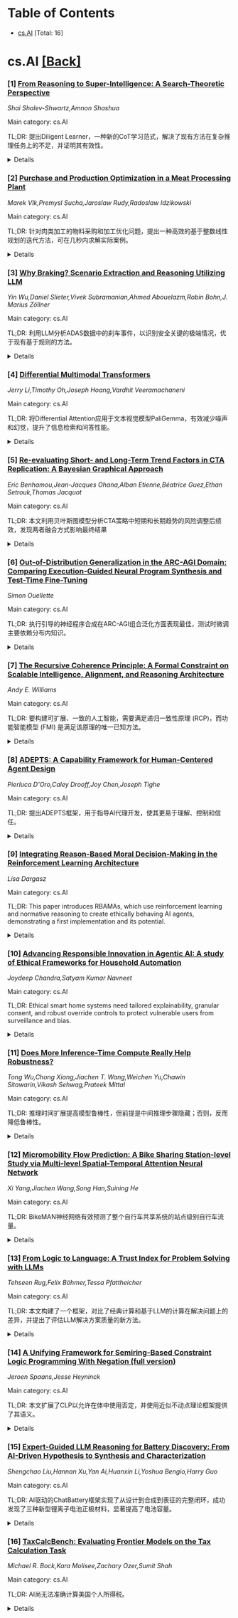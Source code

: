<div id=toc></div>

# Table of Contents

- [cs.AI](#cs.AI) [Total: 16]


<div id='cs.AI'></div>

# cs.AI [[Back]](#toc)

### [1] [From Reasoning to Super-Intelligence: A Search-Theoretic Perspective](https://arxiv.org/abs/2507.15865)
*Shai Shalev-Shwartz,Amnon Shashua*

Main category: cs.AI

TL;DR: 提出Diligent Learner，一种新的CoT学习范式，解决了现有方法在复杂推理任务上的不足，并证明其有效性。


<details>
  <summary>Details</summary>
Motivation: 现有的CoT学习方法（如SFT、RL、ToT和MCTS）在复杂的推理任务上常常失败，主要障碍包括分布漂移、缺乏嵌入式搜索和指数推理成本。

Method: 提出了一种新的学习范式Diligent Learner，它将推理建模为由验证器引导的深度优先搜索，并在失败时支持回溯。

Result: 证明Diligent Learner可以在两个温和且现实的假设下有效地从CoT数据中学习，而现有方法却无法做到。

Conclusion: Diligent Learner，一种新的学习范式，通过验证器引导的深度优先搜索对推理建模，并在失败时支持回溯，可以有效地从CoT数据中学习，而现有方法却无法做到。

Abstract: Chain-of-Thought (CoT) reasoning has emerged as a powerful tool for enhancing
the problem-solving capabilities of large language models (LLMs). However, the
theoretical foundations of learning from CoT data remain underdeveloped, and
existing approaches -- such as Supervised Fine-Tuning (SFT), Reinforcement
Learning (RL), Tree-of-Thoughts (ToT), and Monte Carlo Tree Search (MCTS) --
often fail on complex reasoning tasks. In this work, we identify core obstacles
that hinder effective CoT learning, including distribution drift, lack of
embedded search, and exponential inference costs. We introduce the Diligent
Learner, a new learning paradigm that explicitly models reasoning as a
depth-first search guided by a validator and supports backtracking upon
failure. Under two mild and realistic assumptions, we prove that the Diligent
Learner can efficiently learn from CoT data while existing methods fail to do
so. This framework offers a path toward building scalable and reliable
reasoning systems trained on naturally occurring, incomplete data -- paving the
way for the development of Large Reasoning Models (LRMs) with robust,
interpretable problem-solving abilities.

</details>


### [2] [Purchase and Production Optimization in a Meat Processing Plant](https://arxiv.org/abs/2507.15866)
*Marek Vlk,Premysl Sucha,Jaroslaw Rudy,Radoslaw Idzikowski*

Main category: cs.AI

TL;DR: 针对肉类加工的物料采购和加工优化问题，提出一种高效的基于整数线性规划的迭代方法，可在几秒内求解实际案例。


<details>
  <summary>Details</summary>
Motivation: 提高肉类加工行业的生产效率和盈利能力，解决物料采购和加工过程中的优化问题。

Method: 基于整数线性规划的迭代方法

Result: 该方法能够在几秒钟内为所有考虑的用例找到最优解，并有效缓解数值问题。

Conclusion: 本文针对肉类加工公司中物料采购和加工的优化问题提出了一种基于整数线性规划的迭代方法，该方法能够有效解决实际案例，并在几秒钟内找到最优解。

Abstract: The food production industry, especially the meat production sector, faces
many challenges that have even escalated due to the recent outbreak of the
energy crisis in the European Union. Therefore, efficient use of input
materials is an essential aspect affecting the profit of such companies. This
paper addresses an optimization problem concerning the purchase and subsequent
material processing we solved for a meat processing company. Unlike the
majority of existing papers, we do not concentrate on how this problem concerns
supply chain management, but we focus purely on the production stage. The
problem involves the concept of alternative ways of material processing, stock
of material with different expiration dates, and extra constraints widely
neglected in the current literature, namely, the minimum order quantity and the
minimum percentage in alternatives. We prove that each of these two constraints
makes the problem \mbox{$\mathcal{NP}$-hard}, and hence we design a simple
iterative approach based on integer linear programming that allows us to solve
real-life instances even using an open-source integer linear programming
solver. Another advantage of this approach is that it mitigates numerical
issues, caused by the extensive range of data values, we experienced with a
commercial solver. The results obtained using real data from the meat
processing company showed that our algorithm can find the optimum solution in a
few seconds for all considered use cases.

</details>


### [3] [Why Braking? Scenario Extraction and Reasoning Utilizing LLM](https://arxiv.org/abs/2507.15874)
*Yin Wu,Daniel Slieter,Vivek Subramanian,Ahmed Abouelazm,Robin Bohn,J. Marius Zöllner*

Main category: cs.AI

TL;DR: 利用LLM分析ADAS数据中的刹车事件，以识别安全关键的极端情况，优于现有基于规则的方法。


<details>
  <summary>Details</summary>
Motivation: 现有方法主要依赖基于规则的启发式方法，在复杂的城市环境中缺乏泛化能力，因此本文提出利用LLM解决此问题。

Method: 该方法桥接了低级数值信号和自然语言描述之间的差距，使LLM能够解释和分类驾驶场景，并提出了一种双路径场景检索方法，支持基于类别的已知场景搜索和基于嵌入的未知场景检索。

Result: 实验结果表明，该方法优于基于规则的基线方法，并且能够很好地泛化到OOD场景。

Conclusion: 该论文提出了一种利用大型语言模型 (LLM) 进行场景理解和推理的新型框架，用于识别和理解自动驾驶辅助系统 (ADAS) 数据中安全关键的极端情况，该方法优于基于规则的基线方法，并且能够很好地泛化到未知场景。

Abstract: The growing number of ADAS-equipped vehicles has led to a dramatic increase
in driving data, yet most of them capture routine driving behavior. Identifying
and understanding safety-critical corner cases within this vast dataset remains
a significant challenge. Braking events are particularly indicative of
potentially hazardous situations, motivating the central question of our
research: Why does a vehicle brake? Existing approaches primarily rely on
rule-based heuristics to retrieve target scenarios using predefined condition
filters. While effective in simple environments such as highways, these methods
lack generalization in complex urban settings. In this paper, we propose a
novel framework that leverages Large Language Model (LLM) for scenario
understanding and reasoning. Our method bridges the gap between low-level
numerical signals and natural language descriptions, enabling LLM to interpret
and classify driving scenarios. We propose a dual-path scenario retrieval that
supports both category-based search for known scenarios and embedding-based
retrieval for unknown Out-of-Distribution (OOD) scenarios. To facilitate
evaluation, we curate scenario annotations on the Argoverse 2 Sensor Dataset.
Experimental results show that our method outperforms rule-based baselines and
generalizes well to OOD scenarios.

</details>


### [4] [Differential Multimodal Transformers](https://arxiv.org/abs/2507.15875)
*Jerry Li,Timothy Oh,Joseph Hoang,Vardhit Veeramachaneni*

Main category: cs.AI

TL;DR: 将Differential Attention应用于文本视觉模型PaliGemma，有效减少噪声和幻觉，提升了信息检索和问答性能。


<details>
  <summary>Details</summary>
Motivation: 小语言模型的上下文窗口有限，结合视觉等多模态信息会加剧这个问题，Transformer注意力机制容易关注无关上下文。

Method: 微调PaliGemma 3B模型，使用LoRA并结合Differential Attention机制，实验不同的参数设置和配置。

Result: 实验证明Differential Attention可以增强噪声信息检索和问答能力。

Conclusion: Differential Attention机制可以有效应用于文本视觉模型PaliGemma，以减轻噪声信息检索和减少幻觉。

Abstract: Small language models have gained significant popularity due to their
efficiency and growing capabilities. However, incorporating additional
modalities, such as vision, can exacerbate the challenge of limited context
windows by introducing noise. Recent studies have highlighted that Transformer
attention mechanisms often disproportionately focus on irrelevant contexts. In
this work, we extend the Differential Attention mechanism, originally designed
for text-only models, to the text-vision model PaliGemma. Our aim is to
evaluate its ability to mitigate noisy information retrieval and reduce
hallucinations. To this end, we fine-tuned the PaliGemma 3B model using LoRA,
incorporating Differential Attention, and experimented with various parameter
settings and configurations. We demonstrate that Differential Attention can be
adapted and integrated into the fine-tuning of existing models to enhance noisy
information retrieval and question-answering capabilities.

</details>


### [5] [Re-evaluating Short- and Long-Term Trend Factors in CTA Replication: A Bayesian Graphical Approach](https://arxiv.org/abs/2507.15876)
*Eric Benhamou,Jean-Jacques Ohana,Alban Etienne,Béatrice Guez,Ethan Setrouk,Thomas Jacquot*

Main category: cs.AI

TL;DR: 本文利用贝叶斯图模型分析CTA策略中短期和长期趋势的风险调整后绩效，发现两者融合方式影响最终结果


<details>
  <summary>Details</summary>
Motivation: 探讨短期和长期趋势系统在CTA策略中的相对优劣势及相互作用，尚存在争议。

Method: 使用贝叶斯图模型动态分解CTA收益为短期趋势、长期趋势和市场Beta因素。

Result: 不同时间范围趋势的融合会影响策略的风险调整后绩效。

Conclusion: 本文通过贝叶斯图模型动态分解CTA收益，探讨了短期和长期趋势系统在风险调整后的绩效中的相对优劣势及相互作用，结果表明不同时间范围趋势的融合会影响策略的风险调整后绩效。

Abstract: Commodity Trading Advisors (CTAs) have historically relied on trend-following
rules that operate on vastly different horizons from long-term breakouts that
capture major directional moves to short-term momentum signals that thrive in
fast-moving markets. Despite a large body of work on trend following, the
relative merits and interactions of short-versus long-term trend systems remain
controversial. This paper adds to the debate by (i) dynamically decomposing CTA
returns into short-term trend, long-term trend and market beta factors using a
Bayesian graphical model, and (ii) showing how the blend of horizons shapes the
strategy's risk-adjusted performance.

</details>


### [6] [Out-of-Distribution Generalization in the ARC-AGI Domain: Comparing Execution-Guided Neural Program Synthesis and Test-Time Fine-Tuning](https://arxiv.org/abs/2507.15877)
*Simon Ouellette*

Main category: cs.AI

TL;DR: 执行引导的神经程序合成在ARC-AGI组合泛化方面表现最佳，测试时微调主要依赖分布内知识。


<details>
  <summary>Details</summary>
Motivation: 研究在ARC-AGI开放式问题领域中，模型的分布外泛化能力。

Method: 受控组合泛化实验，比较神经程序合成和测试时微调方法。

Result: 执行引导的神经程序合成优于其他算法；测试时微调主要利用分布内知识。

Conclusion: 执行引导的神经程序合成在组合新颖解决方案的能力方面优于所有参考算法。测试时微调在ARC-AGI上的成功主要在于引出LLM原本无法直接依赖的分布内知识。

Abstract: We run a controlled compositional generalization experiment in the ARC-AGI
domain: an open-world problem domain in which the ability to generalize
out-of-distribution is, by design, an essential characteristic for success. We
compare neural program synthesis and test-time fine-tuning approaches on this
experiment. We find that execution-guided neural program synthesis outperforms
all reference algorithms in its ability to compose novel solutions. Our
empirical findings also suggest that the success of TTFT on ARC-AGI lies mainly
in eliciting in-distribution knowledge that the LLM otherwise fails to rely on
directly.

</details>


### [7] [The Recursive Coherence Principle: A Formal Constraint on Scalable Intelligence, Alignment, and Reasoning Architecture](https://arxiv.org/abs/2507.15880)
*Andy E. Williams*

Main category: cs.AI

TL;DR: 要构建可扩展、一致的人工智能，需要满足递归一致性原理 (RCP)，而功能智能模型 (FMI) 是满足该原理的唯一已知方法。


<details>
  <summary>Details</summary>
Motivation: 解决人工智能系统在扩展性、一致性和对齐性方面的问题。

Method: 形式化定义了递归一致性原理 (RCP) 和功能智能模型 (FMI)，并证明了任何缺乏 FMI 的系统都会随着规模的扩大而出现递归一致性崩溃。

Result: 提出了递归一致性原理 (RCP) 和功能智能模型 (FMI)，为构建安全、可泛化、鲁棒一致的人工智能提供了途径。

Conclusion: 递归一致性原理 (RCP) 是构建可扩展、一致人工智能系统的基础约束，缺乏RCP会导致错位、幻觉和不稳定等问题。功能智能模型 (FMI) 是唯一已知的能够满足RCP的算子。

Abstract: Intelligence-biological, artificial, or collective-requires structural
coherence across recursive reasoning processes to scale effectively. As complex
systems grow, coherence becomes fragile unless a higher-order structure ensures
semantic consistency. This paper introduces the Recursive Coherence Principle
(RCP): a foundational constraint stating that for any reasoning system of order
N, composed of systems operating over conceptual spaces of order N-1, semantic
coherence is preserved only by a recursively evaluable generalization operator
that spans and aligns those lower-order conceptual spaces. Crucially, this
coherence enables structural alignment. Without recursive coherence, no system
can reliably preserve goals, meanings, or reasoning consistency at scale. We
formally define the Functional Model of Intelligence (FMI) as the only known
operator capable of satisfying the RCP at any scale. The FMI is a minimal,
composable architecture with internal functions (evaluation, modeling,
adaptation, stability, decomposition, bridging) and external functions
(storage, recall, System 1 and System 2 reasoning) vital for preserving
semantic structure across inference and coordination layers. We prove that any
system lacking the FMI will experience recursive coherence breakdown as it
scales, arguing that common AI issues like misalignment, hallucination, and
instability are symptoms of this structural coherence loss. Unlike other
foundational principles, RCP uniquely captures the internal, recursive dynamics
needed for coherent, alignable intelligence, modeling semantic coherence under
recursion. This work significantly impacts AI alignment, advocating a shift
from behavioral constraints to structural coherence, and offers a pathway for
safely generalizable, robustly coherent AI at scale.

</details>


### [8] [ADEPTS: A Capability Framework for Human-Centered Agent Design](https://arxiv.org/abs/2507.15885)
*Pierluca D'Oro,Caley Drooff,Joy Chen,Joseph Tighe*

Main category: cs.AI

TL;DR: 提出ADEPTS框架，用于指导AI代理开发，使其更易于理解、控制和信任。


<details>
  <summary>Details</summary>
Motivation: 当前关于以人为中心的人工智能代理开发的指导分散且缺乏统一的用户视角。

Method: 提出了一种名为ADEPTS的能力框架。

Result: 提出了一个名为ADEPTS的能力框架，以帮助开发人员构建更易理解、可控和值得信赖的AI代理。

Conclusion: 介绍了ADEPTS，一个定义核心用户能力的框架，为人工智能代理的开发提供统一指导，弥合了技术和体验开发之间的差距。

Abstract: Large language models have paved the way to powerful and flexible AI agents,
assisting humans by increasingly integrating into their daily life. This
flexibility, potential, and growing adoption demands a holistic and
cross-disciplinary approach to developing, monitoring and discussing the
capabilities required for agent-driven user experiences. However, current
guidance on human-centered AI agent development is scattered: UX heuristics
focus on interface behaviors, engineering taxonomies describe internal
pipelines, and ethics checklists address high-level governance. There is no
concise, user-facing vocabulary that tells teams what an agent should
fundamentally be able to do. We introduce ADEPTS, a capability framework
defining a set of core user-facing capabilities to provide unified guidance
around the development of AI agents. ADEPTS is based on six principles for
human-centered agent design, that express the minimal, user-facing capabilities
an AI agent should demonstrate to be understandable, controllable and
trustworthy in everyday use. ADEPTS complements existing frameworks and
taxonomies; differently from them, it sits at the interface between technical
and experience development. By presenting ADEPTS, we aim to condense complex
AI-UX requirements into a compact framework that is actionable guidance for AI
researchers, designers, engineers, and policy reviewers alike. We believe
ADEPTS has the potential of accelerating the improvement of user-relevant agent
capabilities, of easing the design of experiences that take advantage of those
capabilities, and of providing a shared language to track and discuss progress
around the development of AI agents.

</details>


### [9] [Integrating Reason-Based Moral Decision-Making in the Reinforcement Learning Architecture](https://arxiv.org/abs/2507.15895)
*Lisa Dargasz*

Main category: cs.AI

TL;DR: This paper introduces RBAMAs, which use reinforcement learning and normative reasoning to create ethically behaving AI agents, demonstrating a first implementation and its potential.


<details>
  <summary>Details</summary>
Motivation: The increasing capability of artificial autonomous agents necessitates the development of ethically behaving agents, addressing challenges at the intersection of computer science and philosophy.

Method: The study extends the reinforcement learning architecture to enable moral decision-making based on normative reasoning, using case-based feedback to learn a reason-theory for processing morally relevant propositions and deriving moral obligations.

Result: The developed RBAMA adapts its behavior to conform to moral obligations while pursuing tasks, contributing to moral justifiability, robustness, and trustworthiness.

Conclusion: This study presents a first implementation of a Reason-Based Artificial Moral Agent (RBAMA) and demonstrates its potential in initial experiments.

Abstract: Reinforcement Learning is a machine learning methodology that has
demonstrated strong performance across a variety of tasks. In particular, it
plays a central role in the development of artificial autonomous agents. As
these agents become increasingly capable, market readiness is rapidly
approaching, which means those agents, for example taking the form of humanoid
robots or autonomous cars, are poised to transition from laboratory prototypes
to autonomous operation in real-world environments. This transition raises
concerns leading to specific requirements for these systems - among them, the
requirement that they are designed to behave ethically. Crucially, research
directed toward building agents that fulfill the requirement to behave
ethically - referred to as artificial moral agents(AMAs) - has to address a
range of challenges at the intersection of computer science and philosophy.
This study explores the development of reason-based artificial moral agents
(RBAMAs). RBAMAs are build on an extension of the reinforcement learning
architecture to enable moral decision-making based on sound normative
reasoning, which is achieved by equipping the agent with the capacity to learn
a reason-theory - a theory which enables it to process morally relevant
propositions to derive moral obligations - through case-based feedback. They
are designed such that they adapt their behavior to ensure conformance to these
obligations while they pursue their designated tasks. These features contribute
to the moral justifiability of the their actions, their moral robustness, and
their moral trustworthiness, which proposes the extended architecture as a
concrete and deployable framework for the development of AMAs that fulfills key
ethical desiderata. This study presents a first implementation of an RBAMA and
demonstrates the potential of RBAMAs in initial experiments.

</details>


### [10] [Advancing Responsible Innovation in Agentic AI: A study of Ethical Frameworks for Household Automation](https://arxiv.org/abs/2507.15901)
*Joydeep Chandra,Satyam Kumar Navneet*

Main category: cs.AI

TL;DR: Ethical smart home systems need tailored explainability, granular consent, and robust override controls to protect vulnerable users from surveillance and bias.


<details>
  <summary>Details</summary>
Motivation: To provide a conceptual foundation and suggestions for developing transparent, inclusive, and trustworthy agentic AI in household automation, addressing ethical concerns for vulnerable user groups.

Method: Review of responsible innovation frameworks, human-centered design principles, governance practices, and data-driven insights (including social media analysis via NLP).

Result: Design imperatives such as tailored explainability, granular consent mechanisms, and robust override controls are highlighted, supported by participatory and inclusive methodologies.

Conclusion: This article analyzes the ethical challenges of proactive autonomous AI agents in household environments, focusing on privacy, fairness, and user control, and offers practical guidance for developing ethical smart home systems.

Abstract: The implementation of Artificial Intelligence (AI) in household environments,
especially in the form of proactive autonomous agents, brings about
possibilities of comfort and attention as well as it comes with intra or
extramural ethical challenges. This article analyzes agentic AI and its
applications, focusing on its move from reactive to proactive autonomy,
privacy, fairness and user control. We review responsible innovation
frameworks, human-centered design principles, and governance practices to
distill practical guidance for ethical smart home systems. Vulnerable user
groups such as elderly individuals, children, and neurodivergent who face
higher risks of surveillance, bias, and privacy risks were studied in detail in
context of Agentic AI. Design imperatives are highlighted such as tailored
explainability, granular consent mechanisms, and robust override controls,
supported by participatory and inclusive methodologies. It was also explored
how data-driven insights, including social media analysis via Natural Language
Processing(NLP), can inform specific user needs and ethical concerns. This
survey aims to provide both a conceptual foundation and suggestions for
developing transparent, inclusive, and trustworthy agentic AI in household
automation.

</details>


### [11] [Does More Inference-Time Compute Really Help Robustness?](https://arxiv.org/abs/2507.15974)
*Tong Wu,Chong Xiang,Jiachen T. Wang,Weichen Yu,Chawin Sitawarin,Vikash Sehwag,Prateek Mittal*

Main category: cs.AI

TL;DR: 推理时间扩展提高模型鲁棒性，但前提是中间推理步骤隐藏；否则，反而降低鲁棒性。


<details>
  <summary>Details</summary>
Motivation: 先前工作表明增加推理时间计算可以提高大型专有推理LLM的鲁棒性，本文研究小型开源模型是否也适用，并探讨了中间推理步骤可见性对模型鲁棒性的影响。

Method: 首先验证了小型开源模型也能从推理时间扩展中获益；然后，通过放宽先前工作中关于中间推理步骤隐藏的假设，揭示并验证了一个逆向缩放规律：如果中间推理步骤可访问，则增加推理时间计算会降低模型鲁棒性；最后，讨论了具有隐藏推理链的模型仍然容易受到攻击的情况。

Result: 小型开源模型同样受益于推理时间扩展；中间推理步骤可见性会降低推理时间扩展带来的鲁棒性提升；具有工具集成推理和高级推理提取攻击的模型容易受到攻击。

Conclusion: 推理时间扩展对模型鲁棒性的影响取决于对抗环境和部署环境，在安全敏感的实际应用中需要谨慎权衡。

Abstract: Recently, Zaremba et al. demonstrated that increasing inference-time
computation improves robustness in large proprietary reasoning LLMs. In this
paper, we first show that smaller-scale, open-source models (e.g., DeepSeek R1,
Qwen3, Phi-reasoning) can also benefit from inference-time scaling using a
simple budget forcing strategy. More importantly, we reveal and critically
examine an implicit assumption in prior work: intermediate reasoning steps are
hidden from adversaries. By relaxing this assumption, we identify an important
security risk, intuitively motivated and empirically verified as an inverse
scaling law: if intermediate reasoning steps become explicitly accessible,
increased inference-time computation consistently reduces model robustness.
Finally, we discuss practical scenarios where models with hidden reasoning
chains are still vulnerable to attacks, such as models with tool-integrated
reasoning and advanced reasoning extraction attacks. Our findings collectively
demonstrate that the robustness benefits of inference-time scaling depend
heavily on the adversarial setting and deployment context. We urge
practitioners to carefully weigh these subtle trade-offs before applying
inference-time scaling in security-sensitive, real-world applications.

</details>


### [12] [Micromobility Flow Prediction: A Bike Sharing Station-level Study via Multi-level Spatial-Temporal Attention Neural Network](https://arxiv.org/abs/2507.16020)
*Xi Yang,Jiachen Wang,Song Han,Suining He*

Main category: cs.AI

TL;DR: BikeMAN神经网络有效预测了整个自行车共享系统的站点级别自行车流量。


<details>
  <summary>Details</summary>
Motivation: 解决现有自行车共享系统中站点级别供需不平衡导致的维护难题，以及现有方法难以对整个系统进行准确预测的问题。

Method: 提出了一种多层时空注意力神经网络BikeMAN，该网络包含编码器和解码器，并使用注意力机制来表示自行车站点特征之间的空间相关性和自行车站点流量的时间特征。

Result: 在纽约市超过700个站点，1000万次行程的数据集上，BikeMAN网络在预测自行车站点流量方面表现出高精度。

Conclusion: BikeMAN，一个多层时空注意力神经网络，能够准确预测整个自行车共享系统中各个站点级别的自行车流量，并在纽约市超过700个站点，1000万次行程的数据集上验证了其有效性。

Abstract: Efficient use of urban micromobility resources such as bike sharing is
challenging due to the unbalanced station-level demand and supply, which causes
the maintenance of the bike sharing systems painstaking. Prior efforts have
been made on accurate prediction of bike traffics, i.e., demand/pick-up and
return/drop-off, to achieve system efficiency. However, bike station-level
traffic prediction is difficult because of the spatial-temporal complexity of
bike sharing systems. Moreover, such level of prediction over entire bike
sharing systems is also challenging due to the large number of bike stations.
To fill this gap, we propose BikeMAN, a multi-level spatio-temporal attention
neural network to predict station-level bike traffic for entire bike sharing
systems. The proposed network consists of an encoder and a decoder with an
attention mechanism representing the spatial correlation between features of
bike stations in the system and another attention mechanism describing the
temporal characteristic of bike station traffic. Through experimental study on
over 10 millions trips of bike sharing systems (> 700 stations) of New York
City, our network showed high accuracy in predicting the bike station traffic
of all stations in the city.

</details>


### [13] [From Logic to Language: A Trust Index for Problem Solving with LLMs](https://arxiv.org/abs/2507.16028)
*Tehseen Rug,Felix Böhmer,Tessa Pfattheicher*

Main category: cs.AI

TL;DR: 本文构建了一个框架，对比了经典计算和基于LLM的计算在解决问题上的差异，并提出了评估LLM解决方案质量的新方法。


<details>
  <summary>Details</summary>
Motivation: 经典计算难以处理模糊、动态和主观性强的问题，而LLM能够处理自然语言，进而解决这类问题。

Method: 定义了形式语言和自然语言可解决的问题空间，并引入了衡量LLM答案稳健性和概念多样性的指标，以及将主观评价量化的方法。

Result: 提出了一个统一框架，用于理解和对比两种范式，并定义了衡量自然语言解决方案质量的向量值信任指数 Q 和相应的统计质量维度。

Conclusion: 本文介绍了一个统一的框架来理解和对比经典计算和基于大型语言模型 (LLM) 的计算范式在解决问题上的差异，并提出了一个向量值信任指数 Q 来衡量基于自然语言的解决方案的质量。

Abstract: Classical computation, grounded in formal, logical systems, has been the
engine of technological progress for decades, excelling at problems that can be
described with unambiguous rules. This paradigm, however, leaves a vast ocean
of human problems -- those characterized by ambiguity, dynamic environments,
and subjective context -- largely untouched. The advent of Large Language
Models (LLMs) represents a fundamental shift, enabling computational systems to
engage with this previously inaccessible domain using natural language. This
paper introduces a unified framework to understand and contrast these
problem-solving paradigms. We define and delineate the problem spaces
addressable by formal languages versus natural language. While solutions to the
former problem class can be evaluated using binary quality measures, the latter
requires a much more nuanced definition of approximate solution space taking
into account the vagueness, subjectivity and ambiguity inherent to natural
language. We therefore introduce a vector-valued trust index Q, which reflects
solution quality and distinguishes the binary correctness of formal solutions
from the continuous adequacy spectrum characteristic of natural language
solutions. Within this framework, we propose two statistical quality
dimensions. Normalized bi-semantic entropy measures robustness and conceptual
diversity of LLM answers given semantic variation in problem formulations.
Emotional valence maps subjective valuation of a solution to a quantifiable
metric that can be maximized by invoking statistical measures. The concepts
introduced in this work will provide a more rigorous understanding of the
capabilities, limitations, and inherent nature of problem-solving in the age of
LLMs.

</details>


### [14] [A Unifying Framework for Semiring-Based Constraint Logic Programming With Negation (full version)](https://arxiv.org/abs/2507.16067)
*Jeroen Spaans,Jesse Heyninck*

Main category: cs.AI

TL;DR: 本文扩展了CLP以允许在体中使用否定，并使用近似不动点理论框架提供了其语义。


<details>
  <summary>Details</summary>
Motivation: 现有的CLP扩展没有研究允许在体中使用否定的子句，本文旨在扩展CLP以统一这些扩展并允许在体中使用否定。

Method: 使用近似不动点理论框架

Result: 提供了一种统一的框架，该框架捕获了现有方法并允许使用更具表达力的语言扩展它们。

Conclusion: 本文研究了允许在体中使用否定的CLP的扩展，并使用近似不动点理论框架提供了此类程序的语义，详细概述了半环属性对结果语义的影响。

Abstract: Constraint Logic Programming (CLP) is a logic programming formalism used to
solve problems requiring the consideration of constraints, like resource
allocation and automated planning and scheduling. It has previously been
extended in various directions, for example to support fuzzy constraint
satisfaction, uncertainty, or negation, with different notions of semiring
being used as a unifying abstraction for these generalizations. None of these
extensions have studied clauses with negation allowed in the body. We
investigate an extension of CLP which unifies many of these extensions and
allows negation in the body. We provide semantics for such programs, using the
framework of approximation fixpoint theory, and give a detailed overview of the
impacts of properties of the semirings on the resulting semantics. As such, we
provide a unifying framework that captures existing approaches and allows
extending them with a more expressive language.

</details>


### [15] [Expert-Guided LLM Reasoning for Battery Discovery: From AI-Driven Hypothesis to Synthesis and Characterization](https://arxiv.org/abs/2507.16110)
*Shengchao Liu,Hannan Xu,Yan Ai,Huanxin Li,Yoshua Bengio,Harry Guo*

Main category: cs.AI

TL;DR: AI驱动的ChatBattery框架实现了从设计到合成到表征的完整闭环，成功发现了三种新型锂离子电池正极材料，显著提高了电池容量。


<details>
  <summary>Details</summary>
Motivation: 探索大型语言模型在特定领域应用（如电池发现）中的潜力。

Method: ChatBattery框架，一种结合领域知识来引导大型语言模型进行更有效推理的代理框架。

Result: 成功识别、合成和表征三种新型锂离子电池正极材料，容量分别提高28.8%、25.2%和18.5%。

Conclusion: ChatBattery框架成功地识别、合成和表征了三种新型锂离子电池正极材料，其容量分别比常用的NMC811正极材料提高了28.8%、25.2%和18.5%，并展示了AI驱动的推理在材料发现中的变革潜力。

Abstract: Large language models (LLMs) leverage chain-of-thought (CoT) techniques to
tackle complex problems, representing a transformative breakthrough in
artificial intelligence (AI). However, their reasoning capabilities have
primarily been demonstrated in solving math and coding problems, leaving their
potential for domain-specific applications-such as battery discovery-largely
unexplored. Inspired by the idea that reasoning mirrors a form of guided
search, we introduce ChatBattery, a novel agentic framework that integrates
domain knowledge to steer LLMs toward more effective reasoning in materials
design. Using ChatBattery, we successfully identify, synthesize, and
characterize three novel lithium-ion battery cathode materials, which achieve
practical capacity improvements of 28.8%, 25.2%, and 18.5%, respectively, over
the widely used cathode material, LiNi0.8Mn0.1Co0.1O2 (NMC811). Beyond this
discovery, ChatBattery paves a new path by showing a successful LLM-driven and
reasoning-based platform for battery materials invention. This complete
AI-driven cycle-from design to synthesis to characterization-demonstrates the
transformative potential of AI-driven reasoning in revolutionizing materials
discovery.

</details>


### [16] [TaxCalcBench: Evaluating Frontier Models on the Tax Calculation Task](https://arxiv.org/abs/2507.16126)
*Michael R. Bock,Kara Molisee,Zachary Ozer,Sumit Shah*

Main category: cs.AI

TL;DR: AI尚无法准确计算美国个人所得税。


<details>
  <summary>Details</summary>
Motivation: 探索AI计算个人所得税的可行性。

Method: 构建TaxCalcBench基准测试，评估模型计算个人所得税的能力。

Result: 结果表明，即使在简化的样本集上，最先进的模型也难以胜任这项任务。

Conclusion: 现有模型在计算个人所得税方面准确率不足三分之一，错误主要体现在误用税表、计算错误和资格认定错误。

Abstract: Can AI file your taxes? Not yet. Calculating US personal income taxes is a
task that requires building an understanding of vast amounts of English text
and using that knowledge to carefully compute results. We propose TaxCalcBench,
a benchmark for determining models' abilities to calculate personal income tax
returns given all of the necessary information. Our experiment shows that
state-of-the-art models succeed in calculating less than a third of federal
income tax returns even on this simplified sample set. Our analysis concludes
that models consistently misuse tax tables, make errors in tax calculation, and
incorrectly determine eligibility. Our findings point to the need for
additional infrastructure to apply LLMs to the personal income tax calculation
task.

</details>
